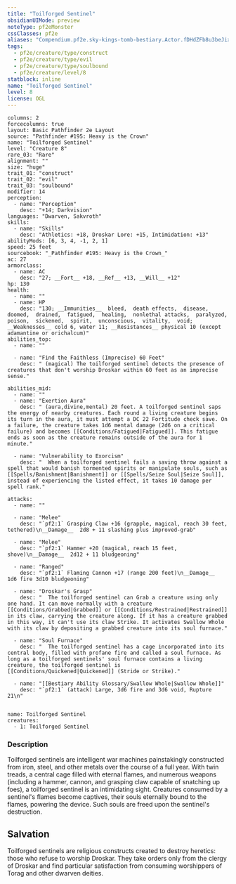 ```yaml
---
title: "Toilforged Sentinel"
obsidianUIMode: preview
noteType: pf2eMonster
cssClasses: pf2e
aliases: "Compendium.pf2e.sky-kings-tomb-bestiary.Actor.fDHdZFb8u3beJixJ" 
tags:
  - pf2e/creature/type/construct
  - pf2e/creature/type/evil
  - pf2e/creature/type/soulbound
  - pf2e/creature/level/8
statblock: inline
name: "Toilforged Sentinel"
level: 8
license: OGL
---
```


```statblock
columns: 2
forcecolumns: true
layout: Basic Pathfinder 2e Layout
source: "Pathfinder #195: Heavy is the Crown"
name: "Toilforged Sentinel"
level: "Creature 8"
rare_03: "Rare"
alignment: ""
size: "huge"
trait_01: "construct"
trait_02: "evil"
trait_03: "soulbound"
modifier: 14
perception:
  - name: "Perception"
    desc: "+14; Darkvision"
languages: "Dwarven, Sakvroth"
skills:
  - name: "Skills"
    desc: "Athletics: +18, Droskar Lore: +15, Intimidation: +13"
abilityMods: [6, 3, 4, -1, 2, 1]
speed: 25 feet
sourcebook: "_Pathfinder #195: Heavy is the Crown_"
ac: 27
armorclass:
  - name: AC
    desc: "27; __Fort__ +18, __Ref__ +13, __Will__ +12"
hp: 130
health:
  - name: ""
  - name: HP
    desc: "130; __Immunities__  bleed,  death effects,  disease,  doomed,  drained,  fatigued,  healing,  nonlethal attacks,  paralyzed,  poison,  sickened,  spirit,  unconscious,  vitality,  void; __Weaknesses__ cold 6, water 11; __Resistances__ physical 10 (except adamantine or orichalcum)"
abilities_top:
  - name: ""

  - name: "Find the Faithless (Imprecise) 60 Feet"
    desc: " (magical) The toilforged sentinel detects the presence of creatures that don't worship Droskar within 60 feet as an imprecise sense."

abilities_mid:
  - name: ""
  - name: "Exertion Aura"
    desc: " (aura,divine,mental) 20 feet. A toilforged sentinel saps the energy of nearby creatures. Each round a living creature begins its turn in the aura, it must attempt a DC 22 Fortitude check save. On a failure, the creature takes 1d6 mental damage (2d6 on a critical failure) and becomes [[Conditions/Fatigued|Fatigued]]. This fatigue ends as soon as the creature remains outside of the aura for 1 minute."

  - name: "Vulnerability to Exorcism"
    desc: "  When a toilforged sentinel fails a saving throw against a spell that would banish tormented spirits or manipulate souls, such as [[Spells/Banishment|Banishment]] or [[Spells/Seize Soul|Seize Soul]], instead of experiencing the listed effect, it takes 10 damage per spell rank."

attacks:
  - name: ""

  - name: "Melee"
    desc: "`pf2:1` Grasping Claw +16 (grapple, magical, reach 30 feet, tethered)\n__Damage__  2d8 + 11 slashing plus improved-grab"

  - name: "Melee"
    desc: "`pf2:1` Hammer +20 (magical, reach 15 feet, shove)\n__Damage__  2d12 + 11 bludgeoning"

  - name: "Ranged"
    desc: "`pf2:1` Flaming Cannon +17 (range 200 feet)\n__Damage__  1d6 fire 3d10 bludgeoning"

  - name: "Droskar's Grasp"
    desc: "  The toilforged sentinel can Grab a creature using only one hand. It can move normally with a creature [[Conditions/Grabbed|Grabbed]] or [[Conditions/Restrained|Restrained]] in its claw, carrying the creature along. If it has a creature grabbed in this way, it can't use its claw Strike. It activates Swallow Whole with its claw by depositing a grabbed creature into its soul furnace."

  - name: "Soul Furnace"
    desc: "  The toilforged sentinel has a cage incorporated into its central body, filled with profane fire and called a soul furnace. As long as a toilforged sentinels' soul furnace contains a living creature, the toilforged sentinel is [[Conditions/Quickened|Quickened]] (Stride or Strike)."

  - name: "[[Bestiary Ability Glossary/Swallow Whole|Swallow Whole]]"
    desc: "`pf2:1` (attack) Large, 3d6 fire and 3d6 void, Rupture 21\n"
 
```

```encounter-table
name: Toilforged Sentinel
creatures:
  - 1: Toilforged Sentinel
```


### Description
Toilforged sentinels are intelligent war machines painstakingly constructed from iron, steel, and other metals over the course of a full year. With twin treads, a central cage filled with eternal flames, and numerous weapons (including a hammer, cannon, and grasping claw capable of snatching up foes), a toilforged sentinel is an intimidating sight. Creatures consumed by a sentinel's flames become captives, their souls eternally bound to the flames, powering the device. Such souls are freed upon the sentinel's destruction.

## Salvation

Toilforged sentinels are religious constructs created to destroy heretics: those who refuse to worship Droskar. They take orders only from the clergy of Droskar and find particular satisfaction from consuming worshippers of Torag and other dwarven deities.
